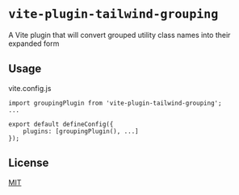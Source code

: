 # `vite-plugin-tailwind-grouping`

A Vite plugin that will convert grouped utility class names into their expanded form

## Usage

vite.config.js
```
import groupingPlugin from 'vite-plugin-tailwind-grouping';
...

export default defineConfig({
    plugins: [groupingPlugin(), ...]
});
```

## License

[MIT](https://github.com/rschristian/babel-plugin-tailwind-grouping/blob/master/LICENSE)
